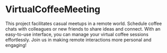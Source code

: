 # VirtualCoffeeMeeting
This project facilitates casual meetups in a remote world. Schedule coffee chats with colleagues or new friends to share ideas and connect. With an easy-to-use interface, you can manage your virtual coffee sessions effortlessly. Join us in making remote interactions more personal and engaging!
